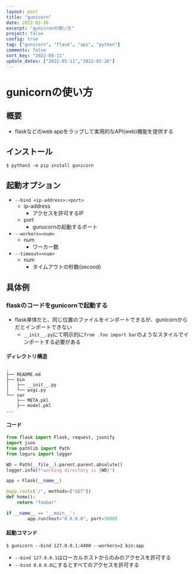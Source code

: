 ```yaml
---
layout: post
title: "gunicorn"
date: 2022-02-26
excerpt: "gunicronの使い方"
project: false
config: true
tag: ["gunicorn", "flask", "api", "python"]
comments: false
sort_key: "2022-05-11"
update_dates: ["2022-05-11","2022-02-26"]
---
```


# gunicornの使い方

## 概要
 - flaskなどのweb appをラップして実用的なAPI(web)機能を提供する

## インストール

```console
$ python3 -m pip install gunicorn
```

## 起動オプション
 - `--bind <ip-address>:<port>`
   - ip-address
     - アクセスを許可するIP
   - port
     - gunucornの起動するポート
 - `--workers=<num>`
   - num
     - ワーカー数 
 - `--timeout=<num>`
   - num
     - タイムアウトの秒数(second)

## 具体例

### flaskのコードをgunicornで起動する
 - flask単体だと、同じ位置のファイルをインポートできるが、gunicornからだとインポートできない
   - `__init__.py`にて明示的に`from .foo import bar`のようなスタイルでインポートする必要がある

#### ディレクトリ構造

```console
.
├── README.md
├── bin
│   ├── __init__.py
│   └── wsgi.py
└── var
    ├── META.pkl
    ├── model.pkl
...
```

#### コード

```python
from flask import Flask, request, jsonify
import json
from pathlib import Path
from loguru import logger

WD = Path(__file__).parent.parent.absolute()
logger.info(f"working directory is {WD}")

app = Flask(__name__)

@app.route('/', methods=["GET"])
def home():
    return "foobar"

if __name__ == '__main__':
        app.run(host="0.0.0.0", port=5000)
```

#### 起動コマンド

```console
$ gunicorn --bind 127.0.0.1:4400 --workers=2 bin:app
```
 - `--bind 127.0.0.1`はローカルホストからのみのアクセスを許可する
 - `--bind 0.0.0.0`にするとすべてのアクセスを許可する
